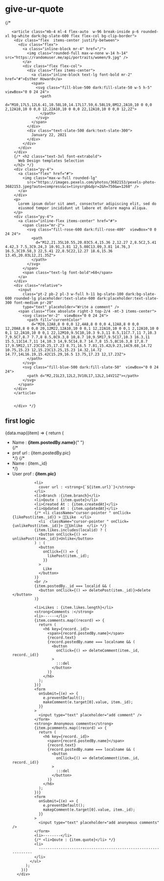 # give-ur-quote
{/* <div className="flex flex-wrap gap-4">
        
       <article class="mb-4 ml-4 flex-auto  w-96 break-inside p-6 rounded-xl bg-white dark:bg-slate-600 flex flex-col bg-clip-border">
        <div class="flex  items-center justify-between">
          <div class="flex">
            <a class="inline-block mr-4" href="/">
              <img class="rounded-full max-w-none w-14 h-14" src="https://randomuser.me/api/portraits/women/9.jpg" />
            </a>
            <div class="flex flex-col">
              <div class="flex items-center">
                <a class="inline-block text-lg font-bold mr-2" href="#">Esther Howard</a>
                <span>
                  <svg class="fill-blue-500 dark:fill-slate-50 w-5 h-5" viewBox="0 0 24 24">
                    <path
                      d="M10,17L5,12L6.41,10.58L10,14.17L17.59,6.58L19,8M12,2A10,10 0 0,0 2,12A10,10 0 0,0 12,22A10,10 0 0,0 22,12A10,10 0 0,0 12,2Z">
                    </path>
                  </svg>
                </span>
              </div>
              <div class="text-slate-500 dark:text-slate-300">
                January 22, 2021
              </div>
            </div>
          </div>
        </div>
        {/* <h2 class="text-3xl font-extrabold">
          Web Design templates Selection
        </h2> */}
        <div class="py-4">
          <a class="flex" href="#">
            <img class="max-w-full rounded-lg"
              src="https://images.pexels.com/photos/3682153/pexels-photo-3682153.jpeg?auto=compress&cs=tinysrgb&dpr=2&h=750&w=1260" />
          </a>
        </div>
        <p>
          Lorem ipsum dolor sit amet, consectetur adipiscing elit, sed do
          eiusmod tempor incididunt ut labore et dolore magna aliqua.
        </p>
        <div class="py-4">
          <a class="inline-flex items-center" href="#">
            <span class="mr-2">
              <svg class="fill-rose-600 dark:fill-rose-400"  viewBox="0 0 24 24">
                <path
                  d="M12,21.35L10.55,20.03C5.4,15.36 2,12.27 2,8.5C2,5.41 4.42,3 7.5,3C9.24,3 10.91,3.81 12,5.08C13.09,3.81 14.76,3 16.5,3C19.58,3 22,5.41 22,8.5C22,12.27 18.6,15.36 13.45,20.03L12,21.35Z">
                </path>
              </svg>
            </span>
            <span class="text-lg font-bold">68</span>
          </a>
        </div>
        <div class="relative">
          <input
            class="pt-2 pb-2 pl-3 w-full h-11 bg-slate-100 dark:bg-slate-600 rounded-lg placeholder:text-slate-600 dark:placeholder:text-slate-300 font-medium pr-20"
            type="text" placeholder="Write a comment" />
          <span class="flex absolute right-3 top-2/4 -mt-3 items-center">
            <svg class="mr-2"  viewBox="0 0 24 24">
              <path fill="currentColor"
                d="M20,12A8,8 0 0,0 12,4A8,8 0 0,0 4,12A8,8 0 0,0 12,20A8,8 0 0,0 20,12M22,12A10,10 0 0,1 12,22A10,10 0 0,1 2,12A10,10 0 0,1 12,2A10,10 0 0,1 22,12M10,9.5C10,10.3 9.3,11 8.5,11C7.7,11 7,10.3 7,9.5C7,8.7 7.7,8 8.5,8C9.3,8 10,8.7 10,9.5M17,9.5C17,10.3 16.3,11 15.5,11C14.7,11 14,10.3 14,9.5C14,8.7 14.7,8 15.5,8C16.3,8 17,8.7 17,9.5M12,17.23C10.25,17.23 8.71,16.5 7.81,15.42L9.23,14C9.68,14.72 10.75,15.23 12,15.23C13.25,15.23 14.32,14.72 14.77,14L16.19,15.42C15.29,16.5 13.75,17.23 12,17.23Z">
              </path>
            </svg>
            <svg class="fill-blue-500 dark:fill-slate-50"  viewBox="0 0 24 24">
              <path d="M2,21L23,12L2,3V10L17,12L2,14V21Z"></path>
            </svg>
          </span>
        </div>
        </article>
     
      
        </div> */}





## first logic

<div className="m-4">
        {data.map((item) => {
          return (
            <ul key={item._id}>
              <li>
                Name : <strong>{item.postedBy.name}</strong>{" "}
              </li>
              {/* <li>prof url : {item.postedBy.pic}</li> */}
              {/* <li>Name : {item._id}</li> */}
              <li>
                User prof : <strong> {item.pic}</strong>
              </li>

              <li>
                cover url : <strong>{`${item.url}`}</strong>
              </li>
              <li>Branch :{item.branch}</li>
              <li>Qoute : {item.quote}</li>
              <li>Created At : {item.createdAt}</li>
              <li>Updated At : {item.updatedAt}</li>
              {/* <li className="cursor-pointer " onClick={likePost(item._id)} > 👍🏻Like  </li>
                <li  className="cursor-pointer " onClick={unlikePost(item._id)}> 👎🏻Unlike  </li> */}
              {item.likes.includes(localid) ? (
                <button onClick={() => unlikePost(item._id)}>Unlike</button>
              ) : (
                <button
                  onClick={() => {
                    likePost(item._id);
                  }}
                >
                  Like
                </button>
              )}
              <br />
              {item.postedBy._id === localid && (
                <button onClick={() => deletePost(item._id)}>delete </button>
              )}

              <li>Likes : {item.likes.length}</li>
              <strong>Comments :</strong>
              <li>------</li>
              {item.comments.map((record) => {
                return (
                  <h6 key={record._id}>
                    <span>{record.postedBy.name}</span>
                    {record.text}
                    {record.postedBy.name === localname && (
                      <button
                        onClick={() => deleteComment(item._id, record._id)}
                      >
                        :::del
                      </button>
                    )}
                  </h6>
                );
              })}
              <form
                onSubmit={(e) => {
                  e.preventDefault();
                  makeComment(e.target[0].value, item._id);
                }}
              >
                <input type="text" placeholder="add comment" />
              </form>
              <strong> Anonymous comments</strong>
              {item.pcomments.map((record) => {
                return (
                  <h6 key={record._id}>
                    <span>{record.postedBy.name}</span>
                    {record.text}
                    {record.postedBy.name === localname && (
                      <button
                        onClick={() => deleteComment(item._id, record._id)}
                      >
                        :::del
                      </button>
                    )}
                  </h6>
                );
              })}
              <form
                onSubmit={(e) => {
                  e.preventDefault();
                  makepComment(e.target[0].value, item._id);
                }}
              >
                <input type="text" placeholder="add anonymous comments" />
              </form>
              <li>--------</li>
              {/* <li>Qoute : {item.quote}</li> */}
              <li>
                ----------------------------------------------------------------
              </li>
            </ul>
          );
        })}
      </div>